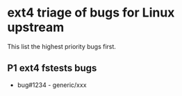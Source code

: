 # ext4 triage of bugs for Linux upstream

This list the highest priority bugs first.

## P1 ext4 fstests bugs

  * bug#1234 - generic/xxx
